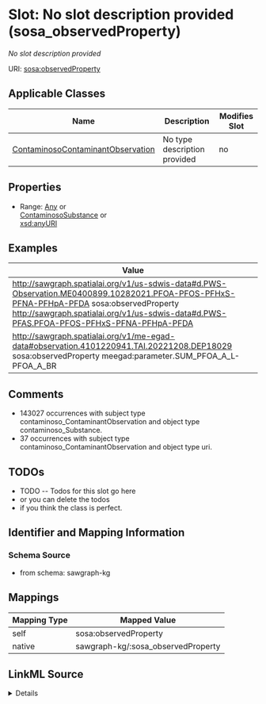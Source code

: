 

# Slot: No slot description provided (sosa_observedProperty)


_No slot description provided_





URI: [sosa:observedProperty](http://www.w3.org/ns/sosa/observedProperty)



<!-- no inheritance hierarchy -->





## Applicable Classes

| Name | Description | Modifies Slot |
| --- | --- | --- |
| [ContaminosoContaminantObservation](../classes/ContaminosoContaminantObservation.md) | No type description provided |  no  |







## Properties

* Range: [Any](../classes/Any.md)&nbsp;or&nbsp;<br />[ContaminosoSubstance](../classes/ContaminosoSubstance.md)&nbsp;or&nbsp;<br />[xsd:anyURI](http://www.w3.org/2001/XMLSchema#anyURI)






## Examples

| Value |
| --- |
| http://sawgraph.spatialai.org/v1/us-sdwis-data#d.PWS-Observation.ME0400899.10282021.PFOA-PFOS-PFHxS-PFNA-PFHpA-PFDA sosa:observedProperty http://sawgraph.spatialai.org/v1/us-sdwis-data#d.PWS-PFAS.PFOA-PFOS-PFHxS-PFNA-PFHpA-PFDA |
| http://sawgraph.spatialai.org/v1/me-egad-data#observation.4101220941.TAI.20221208.DEP18029 sosa:observedProperty meegad:parameter.SUM_PFOA_A_L-PFOA_A_BR |

## Comments

* 143027 occurrences with subject type contaminoso_ContaminantObservation and object type contaminoso_Substance.
* 37 occurrences with subject type contaminoso_ContaminantObservation and object type uri.

## TODOs

* TODO -- Todos for this slot go here
* or you can delete the todos
* if you think the class is perfect.

## Identifier and Mapping Information







### Schema Source


* from schema: sawgraph-kg




## Mappings

| Mapping Type | Mapped Value |
| ---  | ---  |
| self | sosa:observedProperty |
| native | sawgraph-kg/:sosa_observedProperty |




## LinkML Source

<details>
```yaml
name: sosa_observedProperty
description: No slot description provided
title: No slot description provided
todos:
- TODO -- Todos for this slot go here
- or you can delete the todos
- if you think the class is perfect.
comments:
- 143027 occurrences with subject type contaminoso_ContaminantObservation and object
  type contaminoso_Substance.
- 37 occurrences with subject type contaminoso_ContaminantObservation and object type
  uri.
examples:
- value: http://sawgraph.spatialai.org/v1/us-sdwis-data#d.PWS-Observation.ME0400899.10282021.PFOA-PFOS-PFHxS-PFNA-PFHpA-PFDA
    sosa:observedProperty http://sawgraph.spatialai.org/v1/us-sdwis-data#d.PWS-PFAS.PFOA-PFOS-PFHxS-PFNA-PFHpA-PFDA
- value: http://sawgraph.spatialai.org/v1/me-egad-data#observation.4101220941.TAI.20221208.DEP18029
    sosa:observedProperty meegad:parameter.SUM_PFOA_A_L-PFOA_A_BR
from_schema: sawgraph-kg
rank: 1000
slot_uri: sosa:observedProperty
alias: sosa_observedProperty
domain_of:
- contaminoso_ContaminantObservation
range: Any
any_of:
- range: contaminoso_Substance
- range: uri

```
</details>
